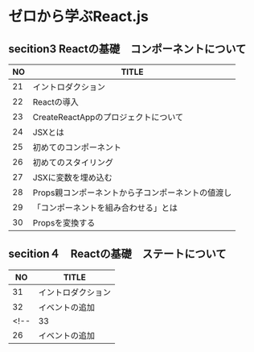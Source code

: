 # ゼロから学ぶReact.js
## secition3 Reactの基礎　コンポーネントについて

| NO | TITLE |
| --- | ---- |
| 21 | イントロダクション |
| 22 | Reactの導入 |
| 23 | CreateReactAppのプロジェクトについて |
| 24 | JSXとは |
| 25 | 初めてのコンポーネント |
| 26 | 初めてのスタイリング |
| 27 | JSXに変数を埋め込む |
| 28 | Props親コンポーネントから子コンポーネントの値渡し |
| 29 | 「コンポーネントを組み合わせる」とは |
| 30 | Propsを変換する |　　　

## secition４　Reactの基礎　ステートについて

| NO | TITLE |
| --- | ---- |
| 31 | イントロダクション |
| 32 | イベントの追加 |
<!--| 33 | 動的なアプリケーションを作る |
| 26 | イベントの追加 |-->

